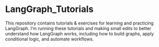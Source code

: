 # LangGraph_Tutorials
 This repository contains tutorials & exercises for learning and practicing LangGraph. I’m running these tutorials and making small edits to better understand how LangGraph works, including how to build graphs, apply conditional logic, and automate workflows.
